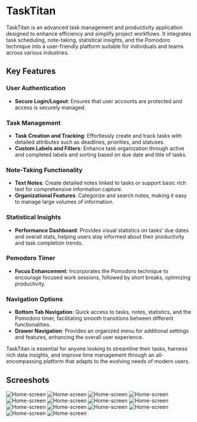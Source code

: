 # TaskTitan

TaskTitan is an advanced task management and productivity application designed to enhance efficiency and simplify project workflows. It integrates task scheduling, note-taking, statistical insights, and the Pomodoro technique into a user-friendly platform suitable for individuals and teams across various industries.

## Key Features

### User Authentication
- **Secure Login/Logout**: Ensures that user accounts are protected and access is securely managed.

### Task Management
- **Task Creation and Tracking**: Effortlessly create and track tasks with detailed attributes such as deadlines, priorities, and statuses.
- **Custom Labels and Filters**: Enhance task organization through active and completed labels and sorting based on due date and title of tasks.

### Note-Taking Functionality
- **Text Notes**: Create detailed notes linked to tasks or support basic rich text for comprehensive information capture.
- **Organizational Features**: Categorize and search notes, making it easy to manage large volumes of information.

### Statistical Insights
- **Performance Dashboard**: Provides visual statistics on tasks’ due dates and overall stats, helping users stay informed about their productivity and task completion trends.

### Pomodoro Timer
- **Focus Enhancement**: Incorporates the Pomodoro technique to encourage focused work sessions, followed by short breaks, optimizing productivity.

### Navigation Options
- **Bottom Tab Navigation**: Quick access to tasks, notes, statistics, and the Pomodoro timer, facilitating smooth transitions between different functionalities.
- **Drawer Navigation**: Provides an organized menu for additional settings and features, enhancing the overall user experience.

TaskTitan is essential for anyone looking to streamline their tasks, harness rich data insights, and improve time management through an all-encompassing platform that adapts to the evolving needs of modern users.


## Screeshots

![Home-screen](./Screenshots/Img1.png)
![Home-screen](./Screenshots/image3.png)
![Home-screen](./Screenshots/image4.png)
![Home-screen](./Screenshots/image5.png)
![Home-screen](./Screenshots/image6.png)
![Home-screen](./Screenshots/image7.png)
![Home-screen](./Screenshots/image8.png)
![Home-screen](./Screenshots/image9.png)
![Home-screen](./Screenshots/image10.png)
![Home-screen](./Screenshots/image11.png)
![Home-screen](./Screenshots/image12.png)
![Home-screen](./Screenshots/image13.png)
![Home-screen](./Screenshots/image14.png)
![Home-screen](./Screenshots/image15.png)
